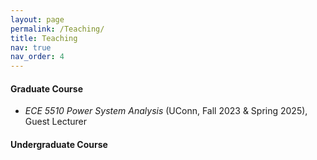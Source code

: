 ```yaml
---
layout: page
permalink: /Teaching/
title: Teaching
nav: true
nav_order: 4
---
```


#### Graduate Course
- *ECE 5510 Power System Analysis* (UConn, Fall 2023 & Spring 2025), Guest Lecturer

#### Undergraduate Course
